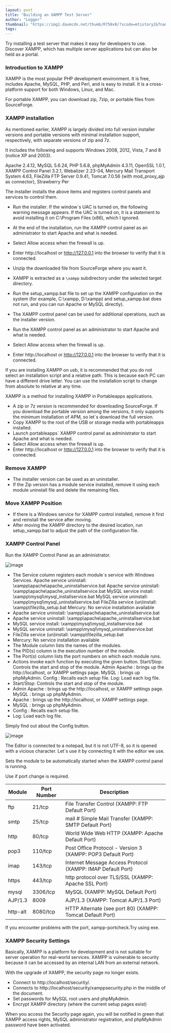 ```yaml
---
layout: post
title: "Building an XAMPP Test Server"
author: "Logger"
thumbnail: "https://img1.daumcdn.net/thumb/R750x0/?scode=mtistory2&fname=https%3A%2F%2Ft1.daumcdn.net%2Fcfile%2Ftistory%2F277A8547555E00D529"
tags: 
---
```



Try installing a test server that makes it easy for developers to use. Discover XAMPP, which has multiple server applications but can also be held as a portal.

### Introduction to XAMPP

XAMPP is the most popular PHP development environment. It is free, includes Apache, MySQL, PHP, and Perl, and is easy to install. It is a cross-platform support for both Windows, Linux, and Mac.

For portable XAMPP, you can download zip, 7zip, or portable files from SourceForge.

### XAMPP installation

As mentioned earlier, XAMPP is largely divided into full version installer versions and portable versions with minimal installation support, respectively, with separate versions of zip and 7z.

It includes the following and supports Windows 2008, 2012, Vista, 7 and 8 (notice XP and 2003).

Apache 2.4.12, MySQL 5.6.24, PHP 5.6.8, phpMyAdmin 4.3.11, OpenSSL 1.0.1, XAMPP Control Panel 3.2.1, Webalizer 2.23-04, Mercury Mail Transport System 4.63, FileZilla FTP Server 0.9.41, Tomcat 7.0.56 (with mod_proxy_ajp as connector), Strawberry Per

The installer installs the above items and registers control panels and services to control them.

- Run the installer. If the window`s UAC is turned on, the following warning message appears.
If the UAC is turned on, it is a statement to avoid installing it on C:\Program Files (x86), which I ignored.
- At the end of the installation, run the XAMPP control panel as an administrator to start Apache and what is needed.
- Select Allow access when the firewall is up.
- Enter http://localhost or http://127.0.0.1 into the browser to verify that it is connected.

- Unzip the downloaded file from SourceForge where you want it.
- XAMPP is extracted as a `\xampp` subdirectory under the selected target directory.
- Run the setup_xampp.bat file to set up the XAMPP configuration on the system (for example, C:\xampp, D:\xampp) and setup_xampp.bat does not run, and you can run Apache or MySQL directly).
- The XAMPP control panel can be used for additional operations, such as the installer version.
- Run the XAMPP control panel as an administrator to start Apache and what is needed.
- Select Allow access when the firewall is up.
- Enter http://localhost or http://127.0.0.1 into the browser to verify that it is connected.

If you are installing XAMPP on usb, it is recommended that you do not select an installation script and a relative path. This is because each PC can have a different drive letter. You can use the installation script to change from absolute to relative at any time.

XAMPP is a method for installing XAMPP in Portableapps applications.

- A zip or 7z version is recommended for downloading SourceForge. If you download the portable version among the versions, it only supports the minimum installation of APM, so let`s download the full version.
- Copy XAMPP to the root of the USB or storage media with portableapps installed.
- Launch portableapps` XAMPP control panel as administrator to start Apache and what is needed.
- Select Allow access when the firewall is up.
- Enter http://localhost or http://127.0.0.1 into the browser to verify that it is connected.

### Remove XAMPP

- The installer version can be used as an uninstaller.
- If the Zip version has a module service installed, remove it using each module uninstall file and delete the remaining files.

### Move XAMPP Position

- If there is a Windows service for XAMPP control installed, remove it first and reinstall the service after moving.
- After moving the XAMPP directory to the desired location, run setup_xampp.bat to adjust the path of the configuration file.

### XAMPP Control Panel

Run the XAMPP Control Panel as an administrator.

![image](https://t1.daumcdn.net/cfile/tistory/2671AD45555E09CA2A)

- The Service column registers each module`s service with Windows Services.
Apache service uninstall: \xampp\apache\apache_uninstallservice.bat
Apache service uninstall: \xampp\apache\apache_uninstallservice.bat
MySQL service install: \xampp\mysql\mysql_installservice.bat
MySQL service uninstall: \xampp\mysql\mysql_uninstallservice.bat
FileZilla service (un)install: \xampp\filezilla_setup.bat
Mercury: No service installation available
- Apache service uninstall: \xampp\apache\apache_uninstallservice.bat
- Apache service uninstall: \xampp\apache\apache_uninstallservice.bat
- MySQL service install: \xampp\mysql\mysql_installservice.bat
- MySQL service uninstall: \xampp\mysql\mysql_uninstallservice.bat
- FileZilla service (un)install: \xampp\filezilla_setup.bat
- Mercury: No service installation available
- The Module column lists the names of the modules.
- The PID(s) column is the execution number of the module.
- The Port(s) column lists the port numbers on which each module runs.
- Actions invoke each function by executing the given button.
Start/Stop: Controls the start and stop of the module.
Admin
Apache : brings up the http://localhost, or XAMPP settings page.
MySQL : brings up phpMyAdmin.
Config : Recalls each setup file.
Log: Load each log file.
- Start/Stop: Controls the start and stop of the module.
- Admin
Apache : brings up the http://localhost, or XAMPP settings page.
MySQL : brings up phpMyAdmin.
- Apache : brings up the http://localhost, or XAMPP settings page.
- MySQL : brings up phpMyAdmin.
- Config : Recalls each setup file.
- Log: Load each log file.

Simply find out about the Config button.

![image](https://t1.daumcdn.net/cfile/tistory/247F414C555E15B81C)

The Editor is connected to a notepad, but it is not UTF-8, so it is opened with a vicious character. Let`s use it by connecting it with the editor we use.

Sets the module to be automatically started when the XAMPP control panel is running.

Use if port change is required.

| Module | Port Number | Description |
| ----------------------------------------------------------- | ----------------------------------------------------------- | ----------------------------------------------------------- |
| ftp | 21/tcp | File Transfer Control (XAMPP: FTP Default Port) |
| smtp | 25/tcp | mail # Simple Mail Transfer (XAMPP: SMTP Default Port) |
| http | 80/tcp | World Wide Web HTTP (XAMPP: Apache Default Port) |
| pop3 | 110/tcp | Post Office Protocol - Version 3 (XAMPP: POP3 Default Port) |
| imap | 143/tcp | Internet Message Access Protocol (XAMPP: IMAP Default Port) |
| https | 443/tcp | http protocol over TLS/SSL (XAMPP: Apache SSL Port) |
| mysql | 3306/tcp | MySQL (XAMPP: MySQL Default Port) |
| AJP/1.3 | 8009 | AJP/1.3 (XAMPP: Tomcat AJP/1.3 Port) |
| http-alt | 8080/tcp | HTTP Alternate (see port 80) (XAMPP: Tomcat Default Port) |

If you encounter problems with the port, xampp-portcheck.Try using exe.

### XAMPP Security Settings

Basically, XAMPP is a platform for development and is not suitable for server operation for real-world services. XAMPP is vulnerable to security because it can be accessed by an internal LAN from an external network.

With the upgrade of XAMPP, the security page no longer exists.

- Connect to http://localhost/security/.
- Connects to http://localhost/security/xamppsecurity.php in the middle of the document.
- Set passwords for MySQL root users and phpMyAdmin.
- Encrypt XAMPP directory (where the current setup pages exist)

When you access the Security page again, you will be notified in green that XAMPP access rights, MySQL administrator registration, and phpMyAdmin password have been activated.